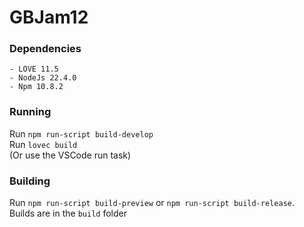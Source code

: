 # GBJam12

### Dependencies
    - LÖVE 11.5
    - NodeJs 22.4.0
    - Npm 10.8.2

### Running
Run `npm run-script build-develop`\
Run `lovec build`\
(Or use the VSCode run task)

### Building
Run `npm run-script build-preview` or `npm run-script build-release`.\
Builds are in the `build` folder 